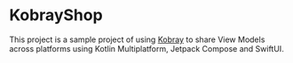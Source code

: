 # KobrayShop

This project is a sample project of using [Kobray](https://github.com/Nillerr/Kobray) to share View 
Models across platforms using Kotlin Multiplatform, Jetpack Compose and SwiftUI.
